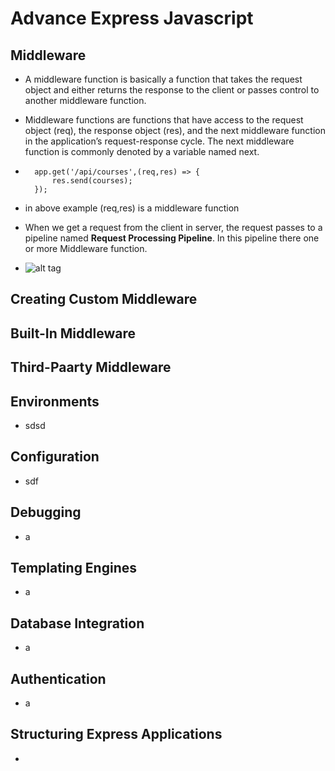 # Advance Express Javascript
## Middleware
- A middleware function is basically a function that takes the request object and either returns the response to the client or passes control to another middleware function.

- Middleware functions are functions that have access to the request object (req), the response object (res), and the next middleware function in the application’s request-response cycle. The next middleware function is commonly denoted by a variable named next.
- ```
    app.get('/api/courses',(req,res) => {
        res.send(courses);
    });
  ```
 - in above example (req,res) is a middleware function
 - When we get a request from the client in server, the request passes to a pipeline named **Request Processing Pipeline**. In this pipeline there one or more Middleware function.
 - ![alt tag](https://github.com/spdobest/NodeJsWorld/blob/master/ReadMe/images/middlewareFunction.png)     
## Creating Custom Middleware
## Built-In Middleware
## Third-Paarty Middleware
## Environments
- sdsd
## Configuration
- sdf
## Debugging
- a
## Templating Engines
- a
## Database Integration
- a
## Authentication
- a
## Structuring Express Applications
- 
##  
## 
## 
## 
## 
## 
## 
